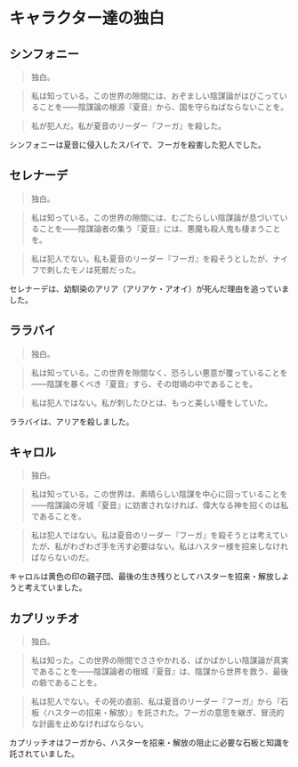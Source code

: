 # キャラクター達の独白
## シンフォニー
>独白。

>私は知っている。この世界の隙間には、おぞましい陰謀論がはびこっていることを――陰謀論の根源『夏音』から、国を守らねばならないことを。

>私が犯人だ。私が夏音のリーダー『フーガ』を殺した。

シンフォニーは夏音に侵入したスパイで、フーガを殺害した犯人でした。

## セレナーデ
>独白。

>私は知っている。この世界の隙間には、むごたらしい陰謀論が息づいていることを――陰謀論者の集う『夏音』には、悪魔も殺人鬼も棲まうことを。

>私は犯人でない。私も夏音のリーダー『フーガ』を殺そうとしたが、ナイフで刺したモノは死骸だった。

セレナーデは、幼馴染のアリア（アリアケ・アオイ）が死んだ理由を追っていました。

## ララバイ
>独白。

>私は知っている。この世界を隙間なく、恐ろしい悪意が覆っていることを――陰謀を暴くべき『夏音』すら、その坩堝の中であることを。

>私は犯人ではない。私が刺したひとは、もっと美しい瞳をしていた。

ララバイは、アリアを殺しました。

## キャロル
>独白。

>私は知っている。この世界は、素晴らしい陰謀を中心に回っていることを――陰謀論の牙城『夏音』に妨害されなければ、偉大なる神を招くのは私であることを。

>私は犯人ではない。私は夏音のリーダー『フーガ』を殺そうとは考えていたが、私がわざわざ手を汚す必要はない。私はハスター様を招来しなければならないのだ。

キャロルは黄色の印の親子団、最後の生き残りとしてハスターを招来・解放しようと考えていました。

## カプリッチオ
>独白。

>私は知った。この世界の隙間でささやかれる、ばかばかしい陰謀論が真実であることを――陰謀論者の根城『夏音』は、陰謀から世界を救う、最後の砦であることを。

>私は犯人でない。その死の直前、私は夏音のリーダー『フーガ』から『石板〈ハスターの招来・解放〉』を託された。フーガの意思を継ぎ、冒涜的な計画を止めなければならない。

カプリッチオはフーガから、ハスターを招来・解放の阻止に必要な石板と知識を託されていました。